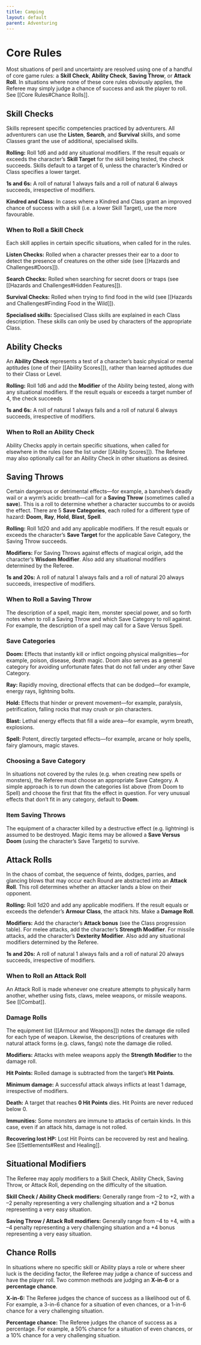 ```yaml
---
title: Camping
layout: default
parent: Adventuring
---
```

# Core Rules

Most situations of peril and uncertainty are resolved using one of a handful of core game rules: a **Skill Check**, **Ability Check**, **Saving Throw**, or **Attack Roll**. In situations where none of these core rules obviously applies, the Referee may simply judge a chance of success and ask the player to roll. See [[Core Rules#Chance Rolls]].

## Skill Checks

Skills represent specific competencies practiced by adventurers. All adventurers can use the **Listen**, **Search**, and **Survival** skills, and some Classes grant the use of additional, specialised skills.

**Rolling:** Roll 1d6 and add any situational modifiers. If the result equals or exceeds the character’s **Skill Target** for the skill being tested, the check succeeds. Skills default to a target of 6, unless the character’s Kindred or Class specifies a lower target.

**1s and 6s:** A roll of natural 1 always fails and a roll of natural 6 always succeeds, irrespective of modifiers.

**Kindred and Class:** In cases where a Kindred and Class grant an improved chance of success with a skill (i.e. a lower Skill Target), use the more favourable.

### When to Roll a Skill Check

Each skill applies in certain specific situations, when called for in the rules.

**Listen Checks:** Rolled when a character presses their ear to a door to detect the presence of creatures on the other side (see [[Hazards and Challenges#Doors]]).

**Search Checks:** Rolled when searching for secret doors or traps (see [[Hazards and Challenges#Hidden Features]]).

**Survival Checks:** Rolled when trying to find food in the wild (see [[Hazards and Challenges#Finding Food in the Wild]]).

**Specialised skills:** Specialised Class skills are explained in each Class description. These skills can only be used by characters of the appropriate Class.

## Ability Checks

An **Ability Check** represents a test of a character’s basic physical or mental aptitudes (one of their [[Ability Scores]]), rather than learned aptitudes due to their Class or Level.

**Rolling:** Roll 1d6 and add the **Modifier** of the Ability being tested, along with any situational modifiers. If the result equals or exceeds a target number of 4, the check succeeds

**1s and 6s:** A roll of natural 1 always fails and a roll of natural 6 always succeeds, irrespective of modifiers.

### When to Roll an Ability Check

Ability Checks apply in certain specific situations, when called for elsewhere in the rules (see the list under [[Ability Scores]]). The Referee may also optionally call for an Ability Check in other situations as desired.

## Saving Throws

Certain dangerous or detrimental effects—for example, a banshee’s deadly wail or a wyrm’s acidic breath—call for a **Saving Throw** (sometimes called a **save**). This is a roll to determine whether a character succumbs to or avoids the effect. There are 5 **Save Categories**, each rolled for a different type of hazard: **Doom**, **Ray**, **Hold**, **Blast**, **Spell**.

**Rolling:** Roll 1d20 and add any applicable modifiers. If the result equals or exceeds the character’s **Save Target** for the applicable Save Category, the Saving Throw succeeds.

**Modifiers:** For Saving Throws against effects of magical origin, add the character’s **Wisdom Modifier**. Also add any situational modifiers determined by the Referee.

**1s and 20s:** A roll of natural 1 always fails and a roll of natural 20 always succeeds, irrespective of modifiers.

### When to Roll a Saving Throw

The description of a spell, magic item, monster special power, and so forth notes when to roll a Saving Throw and which Save Category to roll against. For example, the description of a spell may call for a Save Versus Spell.

### Save Categories

**Doom:** Effects that instantly kill or inflict ongoing physical malignities—for example, poison, disease, death magic. Doom also serves as a general category for avoiding unfortunate fates that do not fall under any other Save Category.

**Ray:** Rapidly moving, directional effects that can be dodged—for example, energy rays, lightning bolts.

**Hold:** Effects that hinder or prevent movement—for example, paralysis, petrification, falling rocks that may crush or pin characters.

**Blast:** Lethal energy effects that fill a wide area—for example, wyrm breath, explosions.

**Spell:** Potent, directly targeted effects—for example, arcane or holy spells, fairy glamours, magic staves.

### Choosing a Save Category

In situations not covered by the rules (e.g. when creating new spells or monsters), the Referee must choose an appropriate Save Category. A simple approach is to run down the categories list above (from Doom to Spell) and choose the first that fits the effect in question. For very unusual effects that don’t fit in any category, default to **Doom**.

### Item Saving Throws

The equipment of a character killed by a destructive effect (e.g. lightning) is assumed to be destroyed. Magic items may be allowed a **Save Versus Doom** (using the character’s Save Targets) to survive.

## Attack Rolls

In the chaos of combat, the sequence of feints, dodges, parries, and glancing blows that may occur each Round are abstracted into an **Attack Roll**. This roll determines whether an attacker lands a blow on their opponent.

**Rolling:** Roll 1d20 and add any applicable modifiers. If the result equals or exceeds the defender’s **Armour Class**, the attack hits. Make a **Damage Roll**.

**Modifiers:** Add the character’s **Attack bonus** (see the Class progression table). For melee attacks, add the character’s **Strength Modifier**. For missile attacks, add the character’s **Dexterity Modifier**. Also add any situational modifiers determined by the Referee.

**1s and 20s:** A roll of natural 1 always fails and a roll of natural 20 always succeeds, irrespective of modifiers.

### When to Roll an Attack Roll

An Attack Roll is made whenever one creature attempts to physically harm another, whether using fists, claws, melee weapons, or missile weapons. See [[Combat]].

### Damage Rolls

The equipment list ([[Armour and Weapons]]) notes the damage die rolled for each type of weapon. Likewise, the descriptions of creatures with natural attack forms (e.g. claws, fangs) note the damage die rolled.

**Modifiers:** Attacks with melee weapons apply the **Strength Modifier** to the damage roll.

**Hit Points:** Rolled damage is subtracted from the target’s **Hit Points**.

**Minimum damage:** A successful attack always inflicts at least 1 damage, irrespective of modifiers.

**Death:** A target that reaches **0 Hit Points** dies. Hit Points are never reduced below 0.

**Immunities:** Some monsters are immune to attacks of certain kinds. In this case, even if an attack hits, damage is not rolled.

**Recovering lost HP:** Lost Hit Points can be recovered by rest and healing. See [[Settlements#Rest and Healing]].

## Situational Modifiers

The Referee may apply modifiers to a Skill Check, Ability Check, Saving Throw, or Attack Roll, depending on the difficulty of the situation.

**Skill Check / Ability Check modifiers:** Generally range from –2 to +2, with a –2 penalty representing a very challenging situation and a +2 bonus representing a very easy situation.

**Saving Throw / Attack Roll modifiers:** Generally range from –4 to +4, with a –4 penalty representing a very challenging situation and a +4 bonus representing a very easy situation.

## Chance Rolls

In situations where no specific skill or Ability plays a role or where sheer luck is the deciding factor, the Referee may judge a chance of success and have the player roll. Two common methods are judging an **X-in-6** or a **percentage chance**.

**X-in-6:** The Referee judges the chance of success as a likelihood out of 6. For example, a 3-in-6 chance for a situation of even chances, or a 1-in-6 chance for a very challenging situation.

**Percentage chance:** The Referee judges the chance of success as a percentage. For example, a 50% chance for a situation of even chances, or a 10% chance for a very challenging situation.